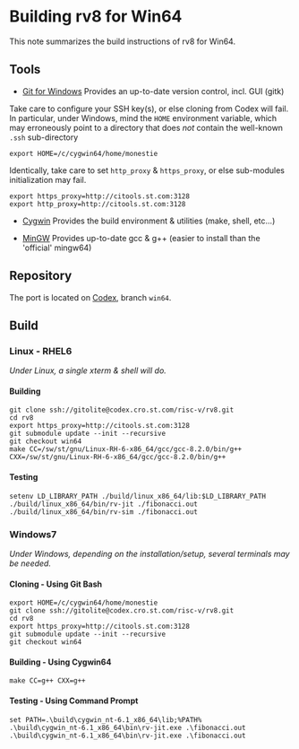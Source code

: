 ﻿# Building rv8 for Win64

This note summarizes the build instructions of rv8 for Win64.

## Tools

 - [Git for Windows](https://gitforwindows.org/)
Provides an up-to-date version control, incl. GUI (gitk)

Take care to configure your SSH key(s), or else cloning from Codex will fail.
In particular, under Windows, mind the `HOME` environment variable, which may erroneously point to a directory that does *not* contain the well-known `.ssh` sub-directory

    export HOME=/c/cygwin64/home/monestie

Identically, take care to set `http_proxy` & `https_proxy`, or else sub-modules initialization may fail.

    export https_proxy=http://citools.st.com:3128
    export http_proxy=http://citools.st.com:3128

 - [Cygwin](https://www.cygwin.com/)
Provides the build environment & utilities (make, shell, etc...)

 - [MinGW](https://nuwen.net/mingw.html)
Provides up-to-date gcc & g++ (easier to install than the 'official' mingw64)

## Repository
The port is located on [Codex](https://codex.cro.st.com/plugins/git/risc-v/rv8),  branch `win64`.

## Build
### Linux - RHEL6
*Under Linux, a single xterm & shell will do.*

#### Building

    git clone ssh://gitolite@codex.cro.st.com/risc-v/rv8.git
    cd rv8
    export https_proxy=http://citools.st.com:3128
    git submodule update --init --recursive
    git checkout win64
    make CC=/sw/st/gnu/Linux-RH-6-x86_64/gcc/gcc-8.2.0/bin/g++ CXX=/sw/st/gnu/Linux-RH-6-x86_64/gcc/gcc-8.2.0/bin/g++

#### Testing

    setenv LD_LIBRARY_PATH ./build/linux_x86_64/lib:$LD_LIBRARY_PATH
    ./build/linux_x86_64/bin/rv-jit ./fibonacci.out
    ./build/linux_x86_64/bin/rv-sim ./fibonacci.out


### Windows7
*Under Windows, depending on the installation/setup, several terminals may be needed.*

#### Cloning - Using Git Bash

    export HOME=/c/cygwin64/home/monestie
    git clone ssh://gitolite@codex.cro.st.com/risc-v/rv8.git
    cd rv8
    export https_proxy=http://citools.st.com:3128
    git submodule update --init --recursive
    git checkout win64

#### Building - Using Cygwin64

    make CC=g++ CXX=g++

#### Testing - Using Command Prompt

    set PATH=.\build\cygwin_nt-6.1_x86_64\lib;%PATH%
    .\build\cygwin_nt-6.1_x86_64\bin\rv-jit.exe .\fibonacci.out
    .\build\cygwin_nt-6.1_x86_64\bin\rv-jit.exe .\fibonacci.out
